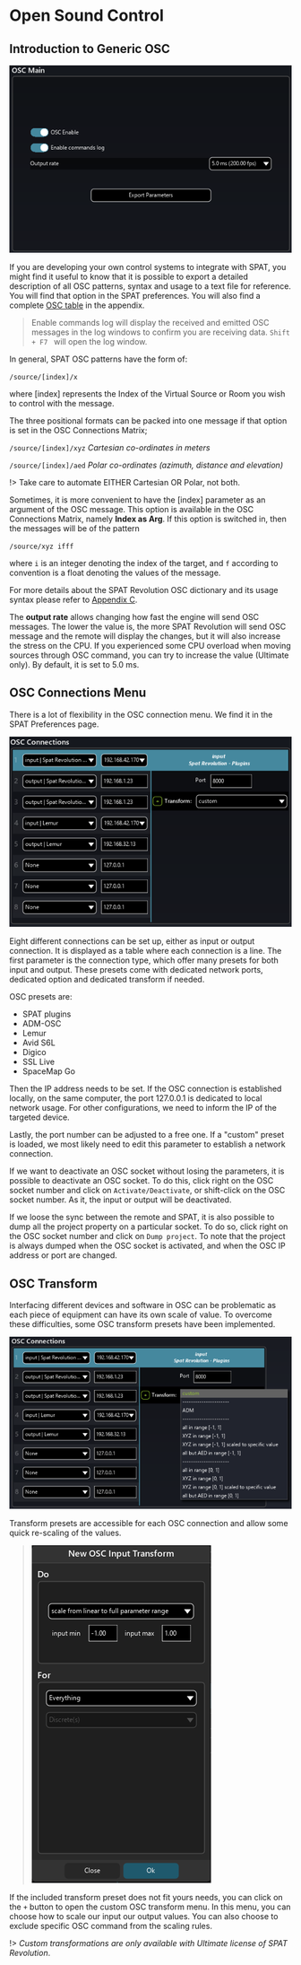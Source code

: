 # Open Sound Control
## Introduction to Generic OSC

![](include/SpatRevolution_UserGuide_-197.png)

<!-- TODO: update the image -->

If you are developing your own control systems to integrate with SPAT, you might find it useful to know that it is possible to export a detailed description of all OSC patterns, syntax and usage to a text file for reference.
You will find that option in the SPAT preferences.
You will also find a complete [OSC table](Appendix_C_OSC_Table.md) in the appendix.

> Enable commands log will display the received and emitted OSC messages in the log windows to confirm you are receiving data. <code>Shift + F7 </code> will open the log window.

In general, SPAT OSC patterns have the form of:

<code>/source/[index]/x</code>

where [index] represents the Index of the Virtual Source or Room you wish to control with the message.

The three positional formats can be packed into one message if that option is set in the OSC Connections Matrix;

<code>/source/[index]/xyz</code> _Cartesian co-ordinates in meters_

<code>/source/[index]/aed</code> _Polar co-ordinates (azimuth, distance and elevation)_

!> Take care to automate EITHER Cartesian OR Polar, not both.

Sometimes, it is more convenient to have the [index] parameter as an argument of the OSC message.
This option is available in the OSC Connections Matrix, namely **Index as Arg**.
If this option is switched in, then the messages will be of the pattern

<code>/source/xyz ifff</code>

where <code>i</code> is an integer denoting the index of the target, and <code>f</code> according to convention is a float denoting the values of the message.

For more details about the SPAT Revolution OSC dictionary and its usage syntax please refer to [Appendix C](Appendix_C_OSC_Table.md).

The **output rate** allows changing how fast the engine will send OSC messages.
The lower the value is, the more SPAT Revolution will send OSC message and the remote will display the changes, but it will also increase the stress on the CPU.
If you experienced some CPU overload when moving sources through OSC command, you can try to increase the value (Ultimate only).
By default, it is set to 5.0 ms.

## OSC Connections Menu

There is a lot of flexibility in the OSC connection menu. We find it in the SPAT Preferences page.

![](include/SpatRevolution_UserGuide_-195.png)

<!-- TODO: update the image -->

Eight different connections can be set up, either as input or output connection. It is displayed as a table where each connection is a line. The first parameter is the connection type, which offer many presets for both input and output. These presets come with dedicated network ports, dedicated option and dedicated transform if needed.

OSC presets are:
- SPAT plugins
- ADM-OSC
- Lemur
- Avid S6L
- Digico
- SSL Live
- SpaceMap Go

Then the IP address needs to be set.
If the OSC connection is established locally, on the same computer, the port 127.0.0.1 is dedicated to local network usage.
For other configurations, we need to inform the IP of the targeted device.

Lastly, the port number can be adjusted to a free one.
If a "custom" preset is loaded, we most likely need to edit this parameter to establish a network connection.

If we want to deactivate an OSC socket without losing the parameters, it is possible to deactivate an OSC socket. To do this, click right on the OSC socket number and click on <code>Activate/Deactivate</code>, or shift-click on the OSC socket number. As it, the input or output will be deactivated.

If we loose the sync between the remote and SPAT, it is also possible to dump all the project property on a particular socket. To do so, click right on the OSC socket number and click on <code>Dump project</code>. To note that the project is always dumped when the OSC socket is activated, and when the OSC IP address or port are changed. 

## OSC Transform

Interfacing different devices and software in OSC can be problematic as each piece of equipment can have its own scale of value.
To overcome these difficulties, some OSC transform presets have been implemented.

![](include/SpatRevolution_OSC_Input_Transform2.png)

<!-- TODO: update the image -->

Transform presets are accessible for each OSC connection and allow some quick re-scaling of the values.

> ![](include/SpatRevolution_OSC_Input_Transform.png)

If the included transform preset does not fit yours needs, you can click on the <code>+</code> button to open the custom OSC transform menu.
In this menu, you can choose how to scale our input our output values. You can also choose to exclude specific OSC command from the scaling rules.

!> _Custom transformations are only available with Ultimate license of SPAT Revolution_.

<!-- TODO: Do we need to add more information of the custom transformation? Explain what is "discrete(s)", ... I see most of people having issue understand it -->

